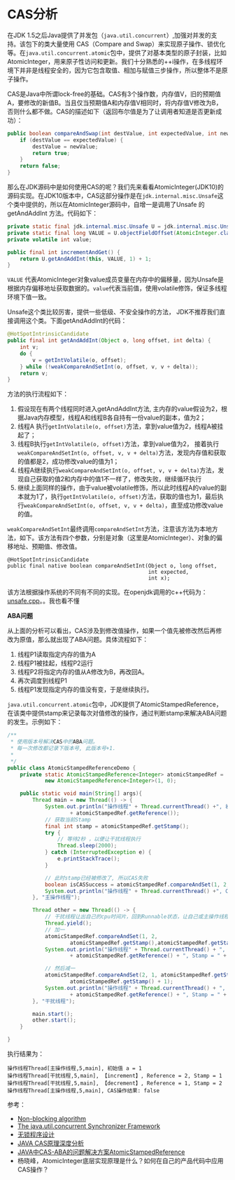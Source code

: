  # CAS分析

在JDK 1.5之后Java提供了并发包（`java.util.concurrent`）,加强对并发的支持。该包下的类大量使用 CAS（Compare and Swap）来实现原子操作、锁优化等。在`java.util.concurrent.atomic`包中，提供了对基本类型的原子封装，比如AtomicInteger，用来原子性访问和更新。我们十分熟悉的++i操作，在多线程环境下并非是线程安全的，因为它包含取值、相加与赋值三步操作，所以整体不是原子操作。
 
CAS是Java中所谓lock-free的基础。CAS有3个操作数，内存值V，旧的预期值A，要修改的新值B。当且仅当预期值A和内存值V相同时，将内存值V修改为B，否则什么都不做。CAS的描述如下（返回布尔值是为了让调用者知道是否更新成功）：

```Java
public boolean compareAndSwap(int destValue, int expectedValue, int newValue) {  
    if (destValue == expectedValue) {  
        destValue = newValue;  
        return true;  
    }  
    return false;  
}
```

那么在JDK源码中是如何使用CAS的呢？我们先来看看AtomicInteger(JDK10)的源码实现。在JDK10版本中，CAS这部分操作是在`jdk.internal.misc.Unsafe`这个类中提供的，所以在AtomicInteger源码中，自增一是调用了Unsafe 的 getAndAddInt 方法。代码如下：

```Java
private static final jdk.internal.misc.Unsafe U = jdk.internal.misc.Unsafe.getUnsafe();
private static final long VALUE = U.objectFieldOffset(AtomicInteger.class, "value");
private volatile int value;

public final int incrementAndGet() {
    return U.getAndAddInt(this, VALUE, 1) + 1;
}
```

`VALUE` 代表AtomicInteger对象value成员变量在内存中的偏移量，因为Unsafe是根据内存偏移地址获取数据的。`value`代表当前值，使用volatile修饰，保证多线程环境下值一致。

Unsafe这个类比较厉害，提供一些低级、不安全操作的方法， JDK不推荐我们直接调用这个类。下面getAndAddInt的代码：

```Java
@HotSpotIntrinsicCandidate
public final int getAndAddInt(Object o, long offset, int delta) {
    int v;
    do {
        v = getIntVolatile(o, offset);
    } while (!weakCompareAndSetInt(o, offset, v, v + delta));
    return v;
}
```

方法的执行流程如下：

1. 假设现在有两个线程同时进入getAndAddInt方法, 主内存的value假设为2，根据Java内存模型，线程A和线程B各自持有一份value的副本，值为2；
2. 线程A 执行`getIntVolatile(o, offset)`方法，拿到value值为2，线程A被挂起了；
3. 线程B执行`getIntVolatile(o, offset)`方法，拿到value值为2， 接着执行`weakCompareAndSetInt(o, offset, v, v + delta)`方法，发现内存值和获取的值都是2，成功修改value的值为1；
4. 线程A继续执行`weakCompareAndSetInt(o, offset, v, v + delta)`方法，发现自己获取的值2和内存中的值1不一样了，修改失败，继续循环执行
5. 继续上面同样的操作，由于value被volatile修饰，所以此时线程A的value的副本就为1了，执行`getIntVolatile(o, offset)`方法，获取的值也为1，最后执行`weakCompareAndSetInt(o, offset, v, v + delta)`，直至成功修改value的值。


`weakCompareAndSetInt`最终调用`compareAndSetInt`方法，注意该方法为本地方法，如下。该方法有四个参数，分别是对象（这里是AtomicInteger）、对象的偏移地址、预期值、修改值。

```
@HotSpotIntrinsicCandidate
public final native boolean compareAndSetInt(Object o, long offset,
                                             int expected,
                                             int x);
```

该方法根据操作系统的不同有不同的实现。在openjdk调用的c++代码为：[unsafe.cpp](https://github.com/unofficial-openjdk/openjdk/blob/4fb6d169db9c9732929ebbd5df01075b29105275/src/hotspot/share/prims/unsafe.cpp#L907)。。我也看不懂

**ABA问题**

从上面的分析可以看出，CAS涉及到修改值操作，如果一个值先被修改然后再修改为原值，那么就出现了ABA问题。具体流程如下：
1. 线程P1读取指定内存的值为A
2. 线程P1被挂起，线程P2运行
3. 线程P2将指定内存的值从A修改为B，再改回A。
4. 再次调度到线程P1
5. 线程P1发现指定内存的值没有变，于是继续执行。

`java.util.concurrent.atomic`包中，JDK提供了AtomicStampedReference，在该类中提供stamp来记录每次对值修改的操作，通过判断stamp来解决ABA问题的发生。示例如下：

```Java
/**
 * 使用版本号解决CAS中的ABA问题。
 * 每一次修改都记录下版本号, 此版本号+1.
 *
 */
public class AtomicStampedReferenceDemo {
    private static AtomicStampedReference<Integer> atomicStampedRef =
            new AtomicStampedReference<Integer>(1, 0);

    public static void main(String[] args){
        Thread main = new Thread(() -> {
            System.out.println("操作线程" + Thread.currentThread() +", 初始值 a = " 
                    + atomicStampedRef.getReference());
            // 获取当前Stamp
            final int stamp = atomicStampedRef.getStamp();
            try {
                // 等待2秒 ，以便让干扰线程执行
                Thread.sleep(2000);
            } catch (InterruptedException e) {
                e.printStackTrace();
            }

            // 此时stamp已经被修改了, 所以CAS失败
            boolean isCASSuccess = atomicStampedRef.compareAndSet(1, 2, stamp, stamp + 1);
            System.out.println("操作线程" + Thread.currentThread() +", CAS操作结果: " + isCASSuccess);
        }, "主操作线程");

        Thread other = new Thread(() -> {
            // 干扰线程让出自己的cpu时间片，回到Runnable状态，让自己或主操作线程先执行
            Thread.yield();
            // 加一
            atomicStampedRef.compareAndSet(1, 2, 
                    atomicStampedRef.getStamp(),atomicStampedRef.getStamp() + 1);
            System.out.println("操作线程" + Thread.currentThread() + ", 【increment】, Reference = " 
                    + atomicStampedRef.getReference() + ", Stamp = " + atomicStampedRef.getStamp());

            // 然后减一
            atomicStampedRef.compareAndSet(2, 1, atomicStampedRef.getStamp(), 
                    atomicStampedRef.getStamp() + 1);
            System.out.println("操作线程" + Thread.currentThread() + ", 【decrement】, Reference = " 
                    + atomicStampedRef.getReference() + ", Stamp = " + atomicStampedRef.getStamp());
        }, "干扰线程");

        main.start();
        other.start();
    }

}
```

执行结果为：

```
操作线程Thread[主操作线程,5,main], 初始值 a = 1
操作线程Thread[干扰线程,5,main], 【increment】, Reference = 2, Stamp = 1
操作线程Thread[干扰线程,5,main], 【decrement】, Reference = 1, Stamp = 2
操作线程Thread[主操作线程,5,main], CAS操作结果: false
```

参考：

- [Non-blocking algorithm](https://en.wikipedia.org/wiki/Non-blocking_algorithm)
- [The java.util.concurrent Synchronizer Framework
](http://gee.cs.oswego.edu/dl/papers/aqs.pdf)
- [无锁程序设计](http://www.berlinix.com/dev/lock-free.php)
- [JAVA CAS原理深度分析](https://www.cnblogs.com/kisty/p/5408264.html)
- [JAVA中CAS-ABA的问题解决方案AtomicStampedReference](https://www.jianshu.com/p/8b227a8adbc1)
- 杨晓峰，AtomicInteger底层实现原理是什么？如何在自己的产品代码中应用CAS操作？
